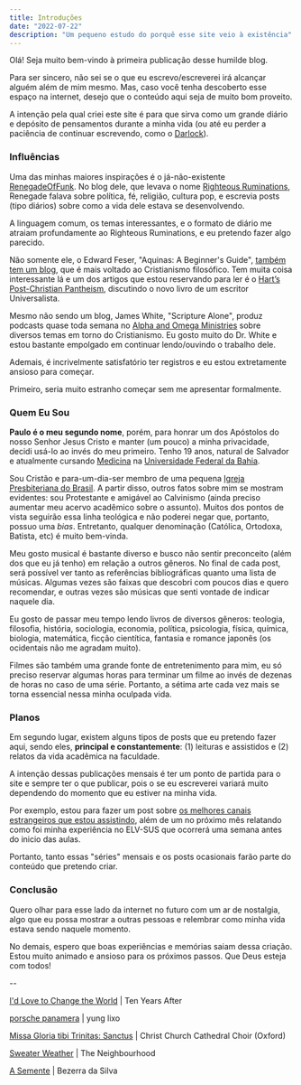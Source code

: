 ```yaml
---
title: Introduções
date: "2022-07-22"
description: "Um pequeno estudo do porquê esse site veio à existência"
---
```


Olá! Seja muito bem-vindo à primeira publicação desse humilde blog.

Para ser sincero, não sei se o que eu escrevo/escreverei irá alcançar alguém além de mim mesmo. Mas, caso você tenha descoberto esse espaço na internet, desejo que o conteúdo aqui seja de muito bom proveito.

A intenção pela qual criei este site é para que sirva como um grande diário e depósito de pensamentos durante a minha vida (ou até eu perder a paciência de continuar escrevendo, como o [Darlock](https://dalrock.wordpress.com/)).

### Influências

Uma das minhas maiores inspirações é o já-não-existente [RenegadeOfFunk](https://youtu.be/bjvlYidKOXU). No blog dele, que levava o nome [Righteous Ruminations](http://web.archive.org/web/20190913041951/https://righteousruminations.blogspot.com/), Renegade falava sobre política, fé, religião, cultura pop, e escrevia posts (tipo diários) sobre como a vida dele estava se desenvolvendo.

A linguagem comum, os temas interessantes, e o formato de diário me atraiam profundamente ao Righteous Ruminations, e eu pretendo fazer algo parecido.

Não somente ele, o Edward Feser, "Aquinas: A Beginner's Guide", [também tem um blog](https://edwardfeser.blogspot.com/), que é mais voltado ao Cristianismo filosófico. Tem muita coisa interessante lá e um dos artigos que estou reservando para ler é o [Hart’s Post-Christian Pantheism](https://edwardfeser.blogspot.com/2022/03/harts-post-christian-pantheism.html), discutindo o novo livro de um escritor Universalista.

Mesmo não sendo um blog, James White, "Scripture Alone", produz podcasts quase toda semana no [Alpha and Omega Ministries](https://www.sermonaudio.com/solo/aominorg/sermons/) sobre diversos temas em torno do Cristianismo. Eu gosto muito do Dr. White e estou bastante empolgado em continuar lendo/ouvindo o trabalho dele.

Ademais, é incrivelmente satisfatório ter registros e eu estou extretamente ansioso para começar. 

Primeiro, seria muito estranho começar sem me apresentar formalmente.

### Quem Eu Sou

**Paulo é o meu segundo nome**, porém, para honrar um dos Apóstolos do nosso Senhor Jesus Cristo e manter (um pouco) a minha privacidade, decidi usá-lo ao invés do meu primeiro. Tenho 19 anos, natural de Salvador e atualmente cursando [Medicina](http://www.fameb.ufba.br/) na [Universidade Federal da Bahia](https://ufba.br/).

Sou Cristão e para-um-dia-ser membro de uma pequena [Igreja Presbiteriana do Brasil](https://ipb.org.br/sobre-a-ipb.php). A partir disso, outros fatos sobre mim se mostram evidentes: sou Protestante e amigável ao Calvinismo (ainda preciso aumentar meu acervo acadêmico sobre o assunto). Muitos dos pontos de vista seguirão essa linha teológica e não poderei negar que, portanto, possuo uma _bias_. Entretanto, qualquer denominação (Católica, Ortodoxa, Batista, etc) é muito bem-vinda.

Meu gosto musical é bastante diverso e busco não sentir preconceito (além dos que eu já tenho) em relação a outros gêneros. No final de cada post, será possível ver tanto as referências bibliográficas quanto uma lista de músicas. Algumas vezes são faixas que descobri com poucos dias e quero recomendar, e outras vezes são músicas que senti vontade de indicar naquele dia.

Eu gosto de passar meu tempo lendo livros de diversos gêneros: teologia, filosofia, história, sociologia, economia, política, psicologia, física, química, biologia, matemática, ficção cientítica, fantasia e romance japonês (os ocidentais não me agradam muito).

Filmes são também uma grande fonte de entretenimento para mim, eu só preciso reservar algumas horas para terminar um filme ao invés de dezenas de horas no caso de uma série. Portanto, a sétima arte cada vez mais se torna essencial nessa minha oculpada vida.

### Planos

Em segundo lugar, existem alguns tipos de posts que eu pretendo fazer aqui, sendo eles, **principal e constantemente**: (1) leituras e assistidos e (2) relatos da vida acadêmica na faculdade.

A intenção dessas publicações mensais é ter um ponto de partida para o site e sempre ter o que publicar, pois o se eu escreverei variará muito dependendo do momento que eu estiver na minha vida.

Por exemplo, estou para fazer um post sobre [os melhores canais estrangeiros que estou assistindo](https://seekingmedicine.netlify.app/best_foreign_channels/), além de um no próximo mês relatando como foi minha experiência no ELV-SUS que ocorrerá uma semana antes do inicio das aulas.

Portanto, tanto essas "séries" mensais e os posts ocasionais farão parte do conteúdo que pretendo criar.

### Conclusão

Quero olhar para esse lado da internet no futuro com um ar de nostalgia, algo que eu possa mostrar a outras pessoas e relembrar como minha vida estava sendo naquele momento.

No demais, espero que boas experiências e memórias saiam dessa criação. Estou muito animado e ansioso para os próximos passos. Que Deus esteja com todos!

--

[I'd Love to Change the World](https://youtu.be/nVmyRmvQo9s) | Ten Years After

[porsche panamera](https://youtu.be/sl9K5ZTH038) | yung lixo

[Missa Gloria tibi Trinitas: Sanctus](https://youtu.be/UJaupqLNY5s) | Christ Church Cathedral Choir (Oxford)

[Sweater Weather](https://youtu.be/Ao81ziiXHhs) | The Neighbourhood

[A Semente](https://youtu.be/evJzTY33efU) | Bezerra da Silva